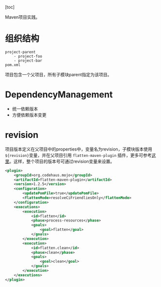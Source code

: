 [toc]

Maven项目实践。

# 组织结构

```shell
project-parent
	- project-foo
	- project-bar
pom.xml
```

项目包含一个父项目，所有子模块parent指定为该项目。

# DependencyManagement

- 统一依赖版本
- 方便依赖版本变更

# revision

项目版本定义在父项目中的properties中，变量名为revision，子模块版本使用`${revision}`变量，并在父项目引用 `flatten-maven-plugin` 插件，更多可参考[这里](https://stackoverflow.com/questions/10582054/maven-project-version-inheritance-do-i-have-to-specify-the-parent-version/51969067#51969067)。这样，整个项目的版本号可通过revision变量来设置。

```xml
<plugin>
    <groupId>org.codehaus.mojo</groupId>
    <artifactId>flatten-maven-plugin</artifactId>
    <version>1.2.5</version>
    <configuration>
        <updatePomFile>true</updatePomFile>
        <flattenMode>resolveCiFriendliesOnly</flattenMode>
    </configuration>
    <executions>
        <execution>
            <id>flatten</id>
            <phase>process-resources</phase>
            <goals>
                <goal>flatten</goal>
            </goals>
        </execution>
        <execution>
            <id>flatten.clean</id>
            <phase>clean</phase>
            <goals>
                <goal>clean</goal>
            </goals>
        </execution>
    </executions>
</plugin>
```



